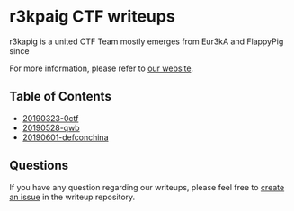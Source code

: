 # r3kpaig CTF writeups

r3kapig is a united CTF Team mostly emerges from Eur3kA and FlappyPig since 

For more information, please refer to [our website](https://r3kapig.github.io/).

## Table of Contents


- [20190323-0ctf](20190323-0ctf)
- [20190528-qwb](20190528-qwb)
- [20190601-defconchina](20190601-defconchina)


## Questions

If you have any question regarding our writeups, please feel free to [create an issue](https://github.com/r3kapig/CTF-challenge/issues) in the writeup repository.

